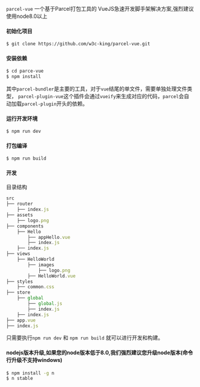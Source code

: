 `parcel-vue` 一个基于Parcel打包工具的 VueJS急速开发脚手架解决方案,强烈建议使用node8.0以上

#### 初始化项目

```bash
$ git clone https://github.com/w3c-king/parcel-vue.git
```

#### 安装依赖

```bash
$ cd parce-vue
$ npm install
```
其中`parcel-bundler`是主要的工具，对于`vue`结尾的单文件，需要单独处理文件类型，
`parcel-plugin-vue`这个插件会通过`vueify`来生成对应的代码，`parcel`会自动加载`parcel-plugin`开头的依赖。


#### 运行开发环境

```bash
$ npm run dev
```

#### 打包编译
```bash
$ npm run build
```

#### 开发
目录结构
```js
src
├── router
    ├── index.js
├── assets
    ├── logo.png
├── components
	├── Hello
        ├── appHello.vue
		├── index.js
	├── index.js
├── views
    ├── HelloWorld
        ├── images
            ├── logo.png
        ├── HelloWorld.vue
├── styles
	├── common.css
├── store
    ├── global
        ├── global.js
        ├── index.js
    ├── index.js
├── app.vue
├── index.js
```

只需要执行`npm run dev` 和 `npm run build` 就可以进行开发和构建。

#### nodejs版本升级,如果您的node版本低于8.0,我们强烈建议您升级node版本(命令行升级不支持windows)

```bash
$ npm install -g n
$ n stable
```

